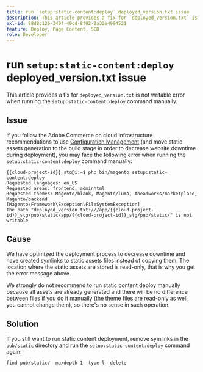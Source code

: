 ```yaml
---
title: run `setup:static-content:deploy` deployed_version.txt issue
description: This article provides a fix for `deployed_version.txt` is not writable error when running the `setup:static-content:deploy` command manually.
exl-id: 88d8c126-349f-49cd-8f02-2a32e4994521
feature: Deploy, Page Content, SCD
role: Developer
---
```

# run `setup:static-content:deploy` deployed_version.txt issue

This article provides a fix for `deployed_version.txt` is not writable error when running the `setup:static-content:deploy` command manually.

## Issue

If you follow the Adobe Commerce on cloud infrastructure recommendations to use [Configuration Management](/help/how-to/general/magento-cloud-reduce-deployment-downtime-with-configuration-management.md) (and move static assets generation to the build stage in order to decrease website downtime during deployment), you may face the following error when running the `setup:static-content:deploy` command manually:

```
{{cloud-project-id}}_stg@i:~$ php bin/magento setup:static-content:deploy
Requested languages: en_US
Requested areas: frontend, adminhtml
Requested themes: Magento/blank, Magento/luma, Aheadworks/marketplace, Magento/backend
[Magento\Framework\Exception\FileSystemException]
The path "deployed_version.txt:///app/{{cloud-project-id}}_stg/pub/static/app/{{cloud-project-id}}_stg/pub/static/" is not writable
```

## Cause

We have optimized the deployment process to decrease downtime and have created symlinks to static assets files instead of copying them. The location where the static assets are stored is read-only, that is why you get the error message above.

We strongly do not recommend to run static content deploy manually because all assets are already generated and there will be no difference between files if you do it manually (the theme files are read-only as well, you cannot change them), so there's no sense in such operation.

## Solution

If you still want to run static content deployment, remove symlinks in the `pub/static` directory and run the `setup:static-content:deploy` command again:

```
find pub/static/ -maxdepth 1 -type l -delete
```
